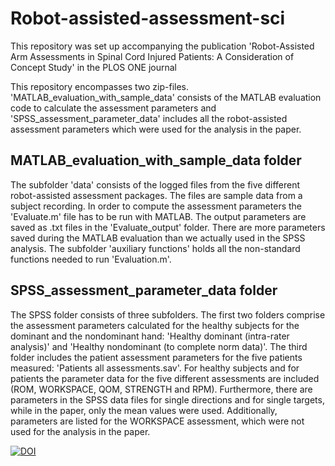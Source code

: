 # Robot-assisted-assessment-sci
This repository was set up accompanying the publication 'Robot-Assisted Arm Assessments in Spinal Cord Injured Patients: A Consideration of Concept Study' in the PLOS ONE journal

This repository encompasses two zip-files. 'MATLAB_evaluation_with_sample_data' consists of the MATLAB evaluation code to calculate the assessment parameters and 'SPSS_assessment_parameter_data' includes all the robot-assisted assessment parameters which were used for the analysis in the paper.

MATLAB_evaluation_with_sample_data folder
---------------------------

The subfolder 'data' consists of the logged files from the five different robot-assisted assessment packages. The files are sample data from a subject recording. In order to compute the assessment parameters the 'Evaluate.m' file has to be run with MATLAB. The output parameters are saved as .txt files in the 'Evaluate_output' folder. There are more parameters saved during the MATLAB evaluation than we actually used in the SPSS analysis. 
The subfolder 'auxiliary functions' holds all the non-standard functions needed to run 'Evaluation.m'.

SPSS_assessment_parameter_data folder
------------------------------------

The SPSS folder consists of three subfolders. The first two folders comprise the assessment parameters calculated for the healthy subjects for the dominant and the nondominant hand: 'Healthy dominant (intra-rater analysis)' and 'Healthy nondominant (to complete norm data)'. The third folder includes the patient assessment parameters for the five patients measured: 'Patients all assessments.sav'.
For healthy subjects and for patients the parameter data for the five different assessments are included (ROM, WORKSPACE, QOM, STRENGTH and RPM). Furthermore, there are parameters in the SPSS data files for single directions and for single targets, while in the paper, only the mean values were used. Additionally, parameters are listed for the WORKSPACE assessment, which were not used for the analysis in the paper.

[![DOI](https://zenodo.org/badge/doi/10.5281/zenodo.16933.svg)](http://dx.doi.org/10.5281/zenodo.16933)
